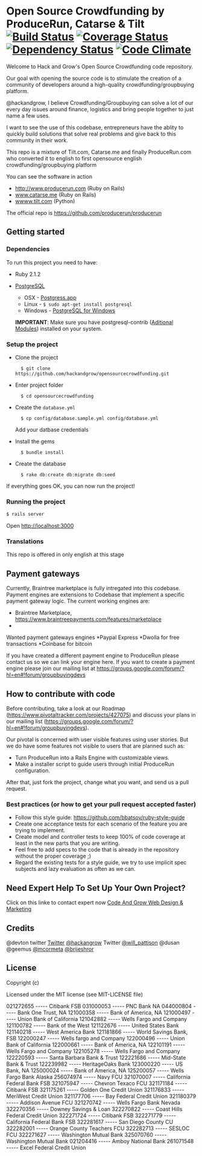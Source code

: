 # Open Source Crowdfunding by ProduceRun, Catarse & Tilt [![Build Status](https://img.shields.io/travis/catarse/catarse.svg)](https://travis-ci.org/catarse/catarse) [![Coverage Status](https://img.shields.io/coveralls/catarse/catarse/channels.svg)](https://coveralls.io/r/catarse/catarse) [![Dependency Status](https://img.shields.io/gemnasium/catarse/catarse.svg)](https://gemnasium.com/catarse/catarse) [![Code Climate](https://img.shields.io/codeclimate/github/catarse/catarse.svg)](https://codeclimate.com/github/catarse/catarse)

Welcome to Hack and Grow's Open Source Crowdfunding code repository.

Our goal with opening the source code is to stimulate the creation of a community of developers around a high-quality crowdfunding/groupbuying platform.

@hackandgrow, I believe Crowdfunding/Groupbuying can solve a lot of our every day issues around finance, logistics and bring people together to just name a few uses.

I want to see the use of this codebase, entrepreneurs have the ablity to quickly build solutions that solve real problems and give back to this community in their work.

This repo is a mixture of  Tilt.com, Catarse.me and finally ProduceRun.com who converted it to english to first opensource english crowdfunding/groupbuying platform

You can see the software in action

* http://www.producerun.com (Ruby on Rails)
* www.catarse.me (Ruby on Rails)
* [wwww.tilt.com](http://tilt.tc/love-wpattison) (Python)

The official repo is https://github.com/producerun/producerun

## Getting started

### Dependencies

To run this project you need to have:

* Ruby 2.1.2
* [PostgreSQL](http://www.postgresql.org/)
  * OSX - [Postgress.app](http://postgresapp.com/)
  * Linux - `$ sudo apt-get install postgresql`
  * Windows - [PostgreSQL for Windows](http://www.postgresql.org/download/windows/)

  **IMPORTANT**: Make sure you have postgresql-contrib ([Aditional Modules](http://www.postgresql.org/docs/9.3/static/contrib.html)) installed on your system.

### Setup the project

* Clone the project

        $ git clone https://github.com/hackandgrow/opensourcecrowdfunding.git

* Enter project folder

        $ cd opensourcecrowdfunding

* Create the `database.yml`

        $ cp config/database.sample.yml config/database.yml

    Add your datbase credentials

* Install the gems

        $ bundle install

* Create the database

        $ rake db:create db:migrate db:seed

If everything goes OK, you can now run the project!

### Running the project

```bash
$ rails server
```

Open [http://localhost:3000](http://localhost:3000)

### Translations

This repo is offered in only english at this stage

## Payment gateways

Currently, Braintree marketplace is fully intregated into this codebase. Payment engines are extensions to Codebase that implement a specific payment gateway logic.
The current working engines are:
* Braintree Marketplace, https://www.braintreepayments.com/features/marketplace
* 
Wanted payment gateways engines
*Paypal Express
*Dwolla for free transactions
*Coinbase for bitcoin


If you have created a different payment engine to ProduceRun please contact us so we can link your engine here.
If you want to create a payment engine please join our mailing list at https://groups.google.com/forum/?hl=en#!forum/groupbuyingdevs

## How to contribute with code

Before contributing, take a look at our Roadmap (https://www.pivotaltracker.com/projects/427075) and discuss your plans in our mailing list (https://groups.google.com/forum/?hl=en#!forum/groupbuyingdevs).

Our pivotal is concerned with user visible features using user stories. But we do have some features not visible to users that are planned such as:
* Turn ProduceRun into a Rails Engine with customizable views.
* Make a installer script to guide users through initial ProduceRun configuration.

After that, just fork the project, change what you want, and send us a pull request.

### Best practices (or how to get your pull request accepted faster)

* Follow this style guide: https://github.com/bbatsov/ruby-style-guide
* Create one acceptance tests for each scenario of the feature you are trying to implement.
* Create model and controller tests to keep 100% of code coverage at least in the new parts that you are writing.
* Feel free to add specs to the code that is already in the repository without the proper coverage ;)
* Regard the existing tests for a style guide, we try to use implicit spec subjects and lazy evaluation as often as we can.

## Need Expert Help To Set Up Your Own Project?

Click on this linke to contact expert now [Code And Grow Web Design & Marketing](http://codeandgrow.com.au/#contact)




## Credits

@devton twitter [Twitter](www.twitter.com/@_devton)
[@hackangrow](https://github.com/hackandgrow) Twitter [@will_pattison](www.twitter.com/will_pattison) 
@dusan
@geemus
[@mcormeta](https://github.com/mcometa)
[@brijeshror](https://github.com/brijeshror)



## License

Copyright (c)

Licensed under the MIT license (see MIT-LICENSE file)



021272655 ----- Citibank FSB
031000053 ----- PNC Bank NA
044000804 ----- Bank One Trust, NA
121000358 ----- Bank of America, NA
121000497 ----- Union Bank of California
121042882 ----- Wells Fargo and Company
121100782 ----- Bank of the West
121122676 ----- United States Bank
121140218 ----- West America Bank
121181866 ----- World Savings Bank, FSB
122000247 ----- Wells fargo and Company
122000496 ----- Union Bank of California
122000661 ----- Bank of America, NA
122101191 ----- Wells Fargo and Company
122105278 ----- Wells Fargo and Company
122220593 ----- Santa Barbara Bank & Trust
122221686 ----- Mid-State Bank & Trust
122239982 ----- HeritageOaks Bank
123000220 ----- US Bank, NA
125000024 ----- Bank of America, NA
125200057 ----- Wells Fargo Bank Alaska
256074974 ----- Navy FCU
321070007 ----- California Federal Bank FSB
321075947 ----- Chevron Texaco FCU
321171184 ----- Citibank FSB
321175261 ----- Golden One Credit Union
321176833 ----- MeriWest Credit Union
321177706 ----- Bay Federal Credit Union
321180379 ----- Addison Avenue FCU
321270742 ----- Wells Fargo Bank Nevada
322270356 ----- Downey Savings & Loan
322270822 ----- Coast Hills Federal Credit Union
322271724 ----- Citibank FSB
322271779 ----- California Federal Bank FSB
322281617 ----- San Diego County CU
322282001 ----- Orange County Teachers FCU
322282713 ----- SESLOC FCU
322271627 ----- Washington Mutual Bank
325070760 ----- Washington Mutual Bank
021204416 ----- Amboy National Bank
261071548 ----- Excel Federal Credit Union
